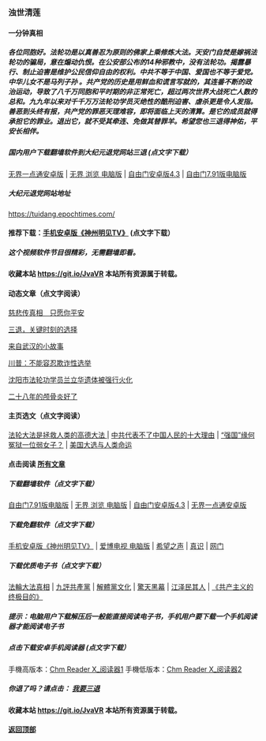 ### 浊世清莲

#### 一分钟真相

##### 各位同胞好。法轮功是以真善忍为原则的佛家上乘修炼大法。天安门自焚是嫁祸法轮功的骗局，意在煽动仇恨。在公安部公布的14种邪教中，没有法轮功。揭露暴行、制止迫害是维护公民信仰自由的权利。中共不等于中国、爱国也不等于爱党。中华儿女不是马列子孙 。共产党的历史是用鲜血和谎言写就的，其连番不断的政治运动，导致了八千万同胞和平时期的非正常死亡，超过两次世界大战死亡人数的总和。九九年以来对千千万万法轮功学员灭绝性的酷刑迫害、虐杀更是令人发指。善恶到头终有报，共产党的罪恶天理难容，即将面临上天的清算。是它的成员就得承担它的罪业。退出它，就不受其牵连、免做其替罪羊。希望您也三退得神佑，平安长相伴。

##### 国内用户下载翻墙软件到大纪元退党网站三退 (点文字下载）

[无界一点通安卓版](https://github.com/Hongyu91/cecjy/files/4367851/um.zip) |
[无界 浏览 电脑版](https://github.com/Hongyu91/cecjy/files/4312303/u1902.zip) |
[自由门安卓版4.3](https://github.com/Hongyu91/cecjy/files/5738124/website-fgm88.1.zip) |
[自由门7.91版电脑版](https://github.com/Hongyu91/cecjy/files/5470344/fg791r.zip)

##### 大纪元退党网站地址

https://tuidang.epochtimes.com/ 

 #### 推荐下载：[手机安卓版《神州明见TV》](https://github.com/Hongyu91/cecjy/files/5652324/TV_2.0.2019102301.zip) (点文字下载）

##### 这个视频软件节目很精彩，无需翻墙即看。
 
#### 收藏本站 https://git.io/JvaVR  本站所有资源属于转载。

#### 动态文章（点文字阅读）

[慈悲传真相　只愿你平安](https://github.com/Hongyu91/cecjy/issues/1480#issue-774668823)

[三退，关键时刻的选择](https://github.com/Hongyu91/cecjy/issues/1481#issue-774673822)

[来自武汉的小故事](https://github.com/Hongyu91/cecjy/issues/1482#issue-774675103)

[川普：不能容忍欺诈性选举](https://github.com/Hongyu91/cecjy/issues/1477#issue-774296705)

[沈阳市法轮功学员兰立华遗体被强行火化](https://github.com/Hongyu91/cecjy/issues/1478#issue-774297836)

[二十八年的颅骨炎好了](https://github.com/Hongyu91/cecjy/issues/1479#issue-774299222)

#### 主页选文（点文字阅读）

[法轮大法是拯救人类的高德大法 ](https://github.com/Hongyu91/cecjy/issues/523#issue-617201733) |
[中共代表不了中国人民的十大理由](https://github.com/Hongyu91/cecjy/issues/955#issue-692826586) |
[“强国”缘何冤狱一位弱女子？](https://github.com/Hongyu91/cecjy/issues/572#issue-623811224) |
[美国大选与人类命运](https://github.com/Hongyu91/cecjy/issues/1368#issue-757617281)

#### 点击阅读 [所有文章](https://github.com/Hongyu91/cecjy/issues)

##### 下载翻墙软件（点文字下载）

[自由门7.91版电脑版](https://github.com/Hongyu91/cecjy/files/5470344/fg791r.zip) |
[无界 浏览 电脑版](https://github.com/Hongyu91/cecjy/files/4312303/u1902.zip) | 
[自由门安卓版4.3](https://github.com/Hongyu91/cecjy/files/5738124/website-fgm88.1.zip) |
[无界一点通安卓版](https://github.com/Hongyu91/cecjy/files/4367851/um.zip)

##### 下载免翻软件（点文字下载）

[手机安卓版《神州明见TV》](https://github.com/Hongyu91/cecjy/files/5652324/TV_2.0.2019102301.zip) |
[爱博电视 电脑版](https://github.com/Hongyu91/cecjy/files/4312292/iPPOTV.zip) |
[希望之声](https://github.com/Hongyu91/cecjy/files/4496222/oHopea.zip) |
[真识](https://github.com/Hongyu91/cecjy/files/5614322/zhenshi.zip) |
[网门](https://github.com/odoor3/oo/blob/master/README.md)

##### 下载优质电子书（点文字下载）

[法輪大法真相](https://github.com/Hongyu91/cecjy/files/4318121/default.zip) |
[九評共產黨](https://github.com/Hongyu91/cecjy/files/4318129/default.zip) |
[解體黨文化](https://github.com/Hongyu91/cecjy/files/4318136/default.zip) |
[驚天黑幕](https://github.com/Hongyu91/cecjy/files/4318143/default.zip) |
[江泽民其人](https://github.com/Hongyu91/cecjy/files/4318148/default.zip) |
[《共产主义的终极目的》](https://github.com/Hongyu91/cecjy/files/5112143/default.zip)

##### 提示：电脑用户下载解压后一般能直接阅读电子书，手机用户要下载一个手机阅读器才能阅读电子书

##### 点击下载安卓手机阅读器 (点文字下载）

手機高版本：[Chm Reader X_阅读器1](https://github.com/Hongyu91/cecjy/files/4318231/Chm.Reader.X_.com.zip)
手機低版本：[Chm Reader X_阅读器2](https://github.com/Hongyu91/cecjy/files/5695939/com.pdagate.chmreader.zip)

##### 你退了吗？请点击： [我要三退](https://github.com/Hongyu91/cecjy/issues/484#issue-611715749)

#### 收藏本站 https://git.io/JvaVR  本站所有资源属于转载。

#### [返回顶部](https://github.com/Hongyu91/cecjy)
